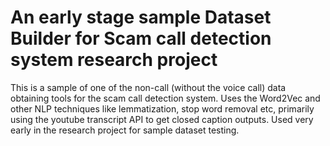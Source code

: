 # An early stage sample Dataset Builder for Scam call detection system research project

This is a sample of one of the non-call (without the voice call) data obtaining tools for the scam call detection system. Uses the Word2Vec and other NLP techniques like lemmatization, stop word removal etc, primarily using the youtube transcript API to get closed caption outputs. Used very early in the research project for sample dataset testing.
